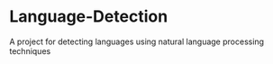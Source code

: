 # Language-Detection
A project for detecting languages using natural language processing techniques
